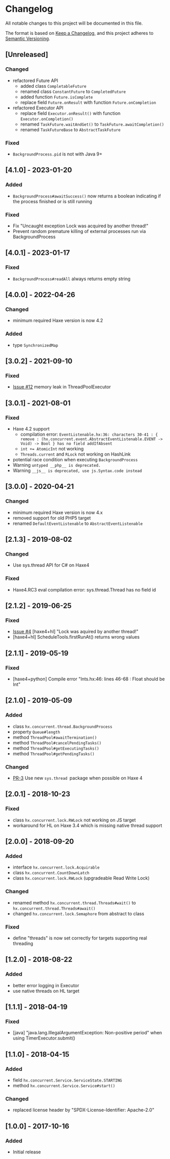 # Changelog

All notable changes to this project will be documented in this file.

The format is based on [Keep a Changelog](https://keepachangelog.com/en/1.0.0/),
and this project adheres to [Semantic Versioning](https://semver.org/spec/v2.0.0.html).


## [Unreleased]


### Changed
- refactored Future API
  - added class `CompletableFuture`
  - renamed class `ConstantFuture` to `CompletedFuture`
  - added function `Future.isComplete`
  - replace field `Future.onResult` with function `Future.onCompletion`
- refactored Executor API
  - replace field `Executor.onResult()` with function `Executor.onCompletion()`
  - renamed `TaskFuture.waitAndGet()` to `TaskFuture.awaitCompletion()`
  - renamed `TaskFutureBase` to `AbstractTaskFuture`

### Fixed
- `BackgroundProcess.pid` is not with Java 9+


## [4.1.0] - 2023-01-20

### Added
- `BackgroundProcess#awaitSuccess()` now returns a boolean indicating if the process finished or is still running

### Fixed
- Fix "Uncaught exception Lock was acquired by another thread!"
- Prevent random premature killing of external processes run via BackgroundProcess


## [4.0.1] - 2023-01-17

### Fixed
- `BackgroundProcess#readAll` always returns empty string


## [4.0.0] - 2022-04-26

### Changed
- minimum required Haxe version is now 4.2

### Added
- type `SynchronizedMap`


## [3.0.2] - 2021-09-10

### Fixed
- [Issue #12](https://github.com/vegardit/haxe-concurrent/issues/12) memory leak in ThreadPoolExecutor


## [3.0.1] - 2021-08-01

### Fixed
- Haxe 4.2 support
  - compilation error: `EventListenable.hx:36: characters 30-41 : { remove : (hx.concurrent.event.AbstractEventListenable.EVENT -> Void) -> Bool } has no field addIfAbsent`
  - `int += AtomicInt` not working
  - `Threads.current` and `RLock` not working on HashLink
- potential race condition when executing `BackgroundProcess`
- Warning `untyped __php__ is deprecated.`
- Warning `__js__ is deprecated, use js.Syntax.code instead`


## [3.0.0] - 2020-04-21

### Changed
- minimum required Haxe version is now 4.x
- removed support for old PHP5 target
- renamed `DefaultEventListenable` to `AbstractEventListenable`


## [2.1.3] - 2019-08-02

### Changed
- Use sys.thread API for C# on Haxe4

### Fixed
- Haxe4.RC3 eval compilation error: sys.thread.Thread has no field id


## [2.1.2] - 2019-06-25

### Fixed
- [Issue #4](https://github.com/vegardit/haxe-concurrent/issues/4) [haxe4+hl] "Lock was aquired by another thread!"
- [haxe4+hl] ScheduleTools.firstRunAt() returns wrong values


## [2.1.1] - 2019-05-19

### Fixed
- [haxe4+python] Compile error "Ints.hx:46: lines 46-68 : Float should be Int"


## [2.1.0] - 2019-05-09

### Added
- class `hx.concurrent.thread.BackgroundProcess`
- property `Queue#length`
- method `ThreadPool#awaitTermination()`
- method `ThreadPool#cancelPendingTasks()`
- method `ThreadPool#getExecutingTasks()`
- method `ThreadPool#getPendingTasks()`

### Changed
- [PR-3](https://github.com/vegardit/haxe-concurrent/pull/3) Use new `sys.thread `package when possible on Haxe 4


## [2.0.1] - 2018-10-23

### Fixed
- class `hx.concurrent.lock.RWLock` not working on JS target
- workaround for HL on Haxe 3.4 which is missing native thread support


## [2.0.0] - 2018-09-20

### Added
- interface `hx.concurrent.lock.Acquirable`
- class `hx.concurrent.CountDownLatch`
- class `hx.concurrent.lock.RWLock` (upgradeable Read Write Lock)

### Changed
- renamed method `hx.concurrent.thread.Threads#wait()` to `hx.concurrent.thread.Threads#await()`
- changed `hx.concurrent.lock.Semaphore` from abstract to class

### Fixed
- define "threads" is now set correctly for targets supporting real threading


## [1.2.0] - 2018-08-22

### Added
- better error logging in Executor
- use native threads on HL target


## [1.1.1] - 2018-04-19

### Fixed
- [java] "java.lang.IllegalArgumentException: Non-positive period" when using TimerExecutor.submit()


## [1.1.0] - 2018-04-15

### Added
- field `hx.concurrent.Service.ServiceState.STARTING`
- method `hx.concurrent.Service.Service#start()`

### Changed
- replaced license header by "SPDX-License-Identifier: Apache-2.0"


## [1.0.0] - 2017-10-16

### Added
- Initial release
